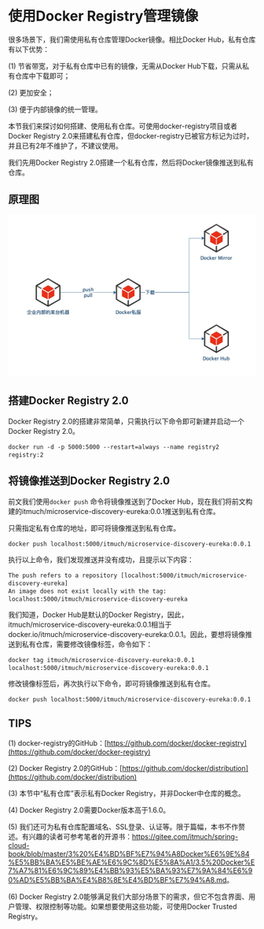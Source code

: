 # 使用Docker Registry管理镜像

很多场景下，我们需使用私有仓库管理Docker镜像。相比Docker Hub，私有仓库有以下优势：

(1) 节省带宽，对于私有仓库中已有的镜像，无需从Docker Hub下载，只需从私有仓库中下载即可；

(2) 更加安全；

(3) 便于内部镜像的统一管理。

本节我们来探讨如何搭建、使用私有仓库。可使用docker-registry项目或者Docker Registry 2.0来搭建私有仓库，但docker-registry已被官方标记为过时，并且已有2年不维护了，不建议使用。

我们先用Docker Registry 2.0搭建一个私有仓库，然后将Docker镜像推送到私有仓库。





## 原理图

![](images/docker-registry.jpg)





## 搭建Docker Registry 2.0

Docker Registry 2.0的搭建非常简单，只需执行以下命令即可新建并启动一个Docker Registry 2.0。

```shell
docker run -d -p 5000:5000 --restart=always --name registry2 registry:2
```





## 将镜像推送到Docker Registry 2.0

前文我们使用`docker push` 命令将镜像推送到了Docker Hub，现在我们将前文构建的itmuch/microservice-discovery-eureka:0.0.1推送到私有仓库。

只需指定私有仓库的地址，即可将镜像推送到私有仓库。

```shell
docker push localhost:5000/itmuch/microservice-discovery-eureka:0.0.1
```

执行以上命令，我们发现推送并没有成功，且提示以下内容：

```
The push refers to a repository [localhost:5000/itmuch/microservice-discovery-eureka]
An image does not exist locally with the tag: localhost:5000/itmuch/microservice-discovery-eureka
```

我们知道，Docker Hub是默认的Docker Registry，因此，itmuch/microservice-discovery-eureka:0.0.1相当于docker.io/itmuch/microservice-discovery-eureka:0.0.1。因此，要想将镜像推送到私有仓库，需要修改镜像标签，命令如下：

```shell
docker tag itmuch/microservice-discovery-eureka:0.0.1 localhost:5000/itmuch/microservice-discovery-eureka:0.0.1
```

修改镜像标签后，再次执行以下命令，即可将镜像推送到私有仓库。

```shell
docker push localhost:5000/itmuch/microservice-discovery-eureka:0.0.1
```





## TIPS

(1) docker-registry的GitHub：[https://github.com/docker/docker-registry](https://github.com/docker/docker-registry) 

(2) Docker Registry 2.0的GitHub：[https://github.com/docker/distribution](https://github.com/docker/distribution)

(3) 本节中“私有仓库”表示私有Docker Registry，并非Docker中仓库的概念。

(4) Docker Registry 2.0需要Docker版本高于1.6.0。

(5) 我们还可为私有仓库配置域名、SSL登录、认证等。限于篇幅，本书不作赘述。有兴趣的读者可参考笔者的开源书：<https://gitee.com/itmuch/spring-cloud-book/blob/master/3%20%E4%BD%BF%E7%94%A8Docker%E6%9E%84%E5%BB%BA%E5%BE%AE%E6%9C%8D%E5%8A%A1/3.5%20Docker%E7%A7%81%E6%9C%89%E4%BB%93%E5%BA%93%E7%9A%84%E6%90%AD%E5%BB%BA%E4%B8%8E%E4%BD%BF%E7%94%A8.md>。

(6) Docker Registry 2.0能够满足我们大部分场景下的需求，但它不包含界面、用户管理、权限控制等功能。如果想要使用这些功能，可使用Docker Trusted Registry。
